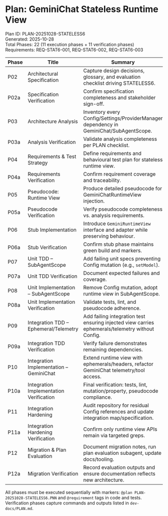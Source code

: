 # Plan: GeminiChat Stateless Runtime View

Plan ID: PLAN-20251028-STATELESS6  
Generated: 2025-10-28  
Total Phases: 22 (11 execution phases + 11 verification phases)  
Requirements: REQ-STAT6-001, REQ-STAT6-002, REQ-STAT6-003

| Phase | Title | Summary |
|-------|-------|---------|
| P02 | Architectural Specification | Capture design decisions, glossary, and evaluation checklist driving STATELESS6. |
| P02a | Specification Verification | Confirm specification completeness and stakeholder sign-off. |
| P03 | Architecture Analysis | Inventory every Config/Settings/ProviderManager dependency in GeminiChat/SubAgentScope. |
| P03a | Analysis Verification | Validate analysis completeness per PLAN checklist. |
| P04 | Requirements & Test Strategy | Define requirements and behavioural test plan for stateless runtime view. |
| P04a | Requirements Verification | Confirm requirement coverage and traceability. |
| P05 | Pseudocode: Runtime View | Produce detailed pseudocode for GeminiChatRuntimeView injection. |
| P05a | Pseudocode Verification | Verify pseudocode completeness vs. analysis requirements. |
| P06 | Stub Implementation | Introduce `GeminiRuntimeView` interface and adapter while preserving behaviour. |
| P06a | Stub Verification | Confirm stub phase maintains green build and markers. |
| P07 | Unit TDD – SubAgentScope | Add failing unit specs preventing Config mutation (e.g., `setModel`). |
| P07a | Unit TDD Verification | Document expected failures and coverage. |
| P08 | Unit Implementation – SubAgentScope | Remove Config mutation, adopt runtime view in SubAgentScope. |
| P08a | Unit Implementation Verification | Validate tests, lint, and pseudocode adherence. |
| P09 | Integration TDD – Ephemeral/Telemetry | Add failing integration test ensuring injected view carries ephemerals/telemetry without Config. |
| P09a | Integration TDD Verification | Verify failure demonstrates remaining dependencies. |
| P10 | Integration Implementation – GeminiChat | Extend runtime view with ephemerals/headers, refactor GeminiChat telemetry/tool access. |
| P10a | Integration Implementation Verification | Final verification: tests, lint, mutation/property, pseudocode compliance. |
| P11 | Integration Hardening | Audit repository for residual Config references and update integration map/specification. |
| P11a | Integration Hardening Verification | Confirm only runtime view APIs remain via targeted greps. |
| P12 | Migration & Plan Evaluation | Document migration notes, run plan evaluation subagent, update docs/tooling. |
| P12a | Migration Verification | Record evaluation outputs and ensure documentation reflects new architecture. |

All phases must be executed sequentially with markers: `@plan PLAN-20251028-STATELESS6.PNN` and `@requirement` tags in code and tests. Verification phases capture commands and outputs listed in `dev-docs/PLAN.md`.
